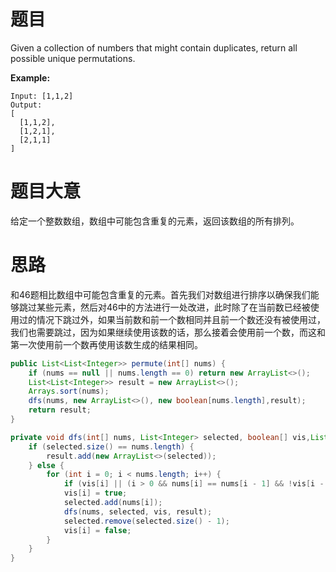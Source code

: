 # 题目

Given a collection of numbers that might contain duplicates, return all possible unique permutations.

**Example:**

```
Input: [1,1,2]
Output:
[
  [1,1,2],
  [1,2,1],
  [2,1,1]
]
```

# 题目大意

给定一个整数数组，数组中可能包含重复的元素，返回该数组的所有排列。

# 思路

和46题相比数组中可能包含重复的元素。首先我们对数组进行排序以确保我们能够跳过某些元素，然后对46中的方法进行一处改进，此时除了在当前数已经被使用过的情况下跳过外，如果当前数和前一个数相同并且前一个数还没有被使用过，我们也需要跳过，因为如果继续使用该数的话，那么接着会使用前一个数，而这和第一次使用前一个数再使用该数生成的结果相同。

```java
public List<List<Integer>> permute(int[] nums) {
    if (nums == null || nums.length == 0) return new ArrayList<>();
    List<List<Integer>> result = new ArrayList<>();
    Arrays.sort(nums);
    dfs(nums, new ArrayList<>(), new boolean[nums.length],result);
    return result;
}

private void dfs(int[] nums, List<Integer> selected, boolean[] vis,List<List<Integer>> result) {
    if (selected.size() == nums.length) {
        result.add(new ArrayList<>(selected));
    } else {
        for (int i = 0; i < nums.length; i++) {
            if (vis[i] || (i > 0 && nums[i] == nums[i - 1] && !vis[i - 1])) continue;
            vis[i] = true;
            selected.add(nums[i]);
            dfs(nums, selected, vis, result);
            selected.remove(selected.size() - 1);
            vis[i] = false;
        }
    }
}
```

